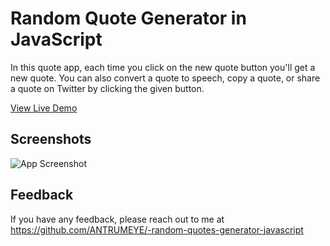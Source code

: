 
# Random Quote Generator in JavaScript

In this quote app, each time you click on the new quote button you'll get a new quote. You can also convert a quote to speech, copy a quote, or share a quote on Twitter by clicking the given button.
 
 [View Live Demo](https://codingnepalweb.com/demos/random-quote-generator/)

## Screenshots

![App Screenshot](https://img.youtube.com/vi/I0v9ZOY3_0k/maxresdefault.jpg)

## Feedback

If you have any feedback, please reach out to me at https://github.com/ANTRUMEYE/-random-quotes-generator-javascript
